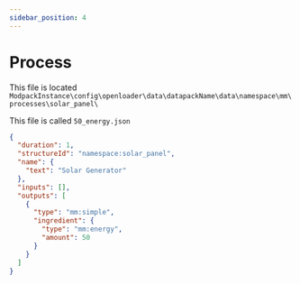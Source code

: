```yaml
---
sidebar_position: 4
---
```


# Process

This file is located `ModpackInstance\config\openloader\data\datapackName\data\namespace\mm\processes\solar_panel\ `

This file is called `50_energy.json`



```json
{
  "duration": 1,
  "structureId": "namespace:solar_panel",
  "name": {
    "text": "Solar Generator"
  },
  "inputs": [],
  "outputs": [
    {
      "type": "mm:simple",
      "ingredient": {
        "type": "mm:energy",
        "amount": 50
      }
    }
  ]
}
```